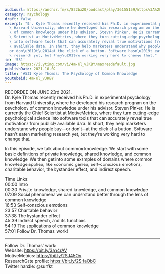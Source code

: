 ```yaml
---
audiourl: https://anchor.fm/s/822ba20/podcast/play/36155159/https%3A%2F%2Fd3ctxlq1ktw2nl.cloudfront.net%2Fstaging%2F2021-5-25%2F35e35493-67d6-241d-6e80-60b42f6a83af.m4a
category: Psychology
draft: false
excerpt: "Dr. Kyle Thomas recently received his Ph.D. in experimental psychology from\
  \ Harvard University, where he developed his research program on the psychology\
  \ of common knowledge under his advisor, Steven Pinker. He is currently the Chief\
  \ Scientist at MotiveMetrics, where they turn cutting-edge psychological science\
  \ into software tools that can accurately reveal true motivations from publicly\
  \ available data. In short, they help marketers understand why people buy\u2014\
  or don\u2019t\u2014at the click of a button. Software hasn\u2019t eaten marketing\
  \ research yet, but they\u2019re working very hard to change that."
id: '531'
image: https://i.ytimg.com/vi/4m-Kl_vJKBY/maxresdefault.jpg
publishDate: 2021-10-07
title: '#531 Kyle Thomas: The Psychology of Common Knowledge'
youtubeid: 4m-Kl_vJKBY
---
```

<div class="timelinks">

RECORDED ON JUNE 23rd 2021.  
Dr. Kyle Thomas recently received his Ph.D. in experimental psychology from Harvard University, where he developed his research program on the psychology of common knowledge under his advisor, Steven Pinker. He is currently the Chief Scientist at MotiveMetrics, where they turn cutting-edge psychological science into software tools that can accurately reveal true motivations from publicly available data. In short, they help marketers understand why people buy—or don’t—at the click of a button. Software hasn’t eaten marketing research yet, but they’re working very hard to change that.

In this episode, we talk about common knowledge. We start with some basic definitions of private knowledge, shared knowledge, and common knowledge. We then get into some examples of domains where common knowledge applies, like economic games, self-conscious emotions, charitable behavior, the bystander effect, and indirect speech.

Time Links:  
<time>00:00</time> Intro  
<time>00:30</time> Private knowledge, shared knowledge, and common knowledge  
<time>07:09</time> Social phenomena we can understand better through the lens of common knowledge  
<time>16:53</time> Self-conscious emotions  
<time>23:57</time> Charitable behavior  
<time>37:38</time> The bystander effect  
<time>45:39</time> Indirect speech, and its functions  
<time>54:19</time> The applications of common knowledge  
<time>57:01</time> Follow Dr. Thomas’ work!

---

Follow Dr. Thomas’ work:  
Website: https://bit.ly/3an4rAV  
MotiveMetrics: https://bit.ly/2SJ45Ov  
ResearchGate profile: https://bit.ly/2SHaObC  
Twitter handle: @surfkt
</div>

